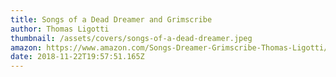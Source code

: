 ```yaml
---
title: Songs of a Dead Dreamer and Grimscribe
author: Thomas Ligotti
thumbnail: /assets/covers/songs-of-a-dead-dreamer.jpeg
amazon: https://www.amazon.com/Songs-Dreamer-Grimscribe-Thomas-Ligotti/dp/0143107763
date: 2018-11-22T19:57:51.165Z
---
```

